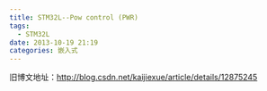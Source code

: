 ```yaml
---
title: STM32L--Pow control (PWR)
tags:
  - STM32L
date: 2013-10-19 21:19
categories: 嵌入式
---
```


旧博文地址：http://blog.csdn.net/kaijiexue/article/details/12875245
